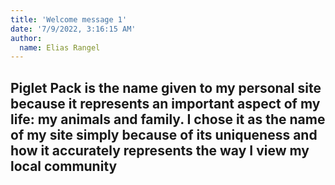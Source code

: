```yaml
---
title: 'Welcome message 1'
date: '7/9/2022, 3:16:15 AM'
author:
  name: Elias Rangel
---
```


## Piglet Pack is the name given to my personal site because it represents an important aspect of my life: my animals and family. I chose it as the name of my site simply because of its uniqueness and how it accurately represents the way I view my local community
